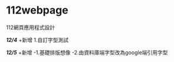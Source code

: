 # 112webpage
112網頁應用程式設計

***12/4*** +新增 1.自訂字型測試

***12/5*** +新增 
-1.基礎排版想像
-2.由資料庫端字型改為google端引用字型
